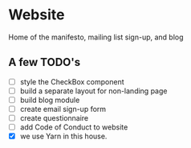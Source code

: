 # Website

Home of the manifesto, mailing list sign-up, and blog

## A few TODO's
- [ ] style the CheckBox component
- [ ] build a separate layout for non-landing page
- [ ] build blog module
- [ ] create email sign-up form
- [ ] create questionnaire 
- [ ] add Code of Conduct to website
- [x] we use Yarn in this house.